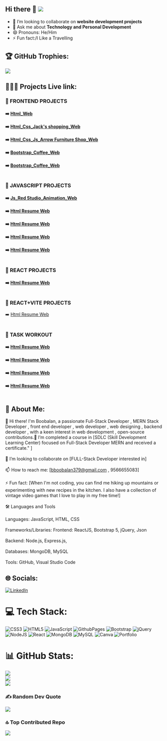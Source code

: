 ## Hi there 👋 [![](https://visitcount.itsvg.in/api?id=SBOOPALAN&icon=0&color=0)](https://visitcount.itsvg.in)

- 👯 I’m looking to collaborate on **website development projects**
- 💬 Ask me about **Technology and Personal Development**
- 😄 Pronouns: He/Him
- ⚡ Fun fact:/I Like a Travelling
## 🏆 GitHub Trophies:
![](https://github-profile-trophy.vercel.app/?username=SBOOPALAN&theme=monokai&no-frame=false&no-bg=false&margin-w=4)

<h2>👨🏼‍🎓 Projects Live link:</h2>

<h3>📘 FRONTEND PROJECTS</h3>

<h4>
➡️ <a href="https://sboopalan.github.io/HTML-RESUME/">Html_Web</a> <br><br>
➡️ <a href="https://sboopalan.github.io/HTML-RESUME/">Html_Css_Jack's shopping_Web</a><br><br>
➡️ <a href="https://sboopalan.github.io/HTML-RESUME/">Html_Css_Js_Arrow Furniture Shop_Web</a><br><br>
➡️ <a href="https://sboopalan.github.io/HTML-RESUME/">Bootstrap_Coffee_Web</a> <br><br>
➡️ <a href="https://sboopalan.github.io/HTML-RESUME/">Bootstrap_Coffee_Web</a> <br><br>
</h4>

<h3>📘 JAVASCRIPT PROJECTS</h3>

<h4>
➡️ <a href="https://sboopalan.github.io/HTML-RESUME/">Js_Red Studio_Animation_Web</a> <br><br>
➡️ <a href="https://sboopalan.github.io/HTML-RESUME/">Html Resume Web</a> <br><br>
➡️ <a href="https://sboopalan.github.io/HTML-RESUME/">Html Resume Web</a> <br><br>
➡️ <a href="https://sboopalan.github.io/HTML-RESUME/">Html Resume Web</a> <br><br>
➡️ <a href="https://sboopalan.github.io/HTML-RESUME/">Html Resume Web</a> <br><br>
</h4>

<h3>📘 REACT PROJECTS</h3>

<h4>
➡️ <a href="https://sboopalan.github.io/HTML-RESUME/">Html Resume Web</a> <br><br>
</h4>

<h3>📘 REACT+VITE PROJECTS</h3>
➡️ <a href="https://sboopalan.github.io/HTML-RESUME/">Html Resume Web</a> <br><br>

<h3>📘 TASK WORKOUT</h3>

<h4>
➡️ <a href="https://sboopalan.github.io/HTML-RESUME/">Html Resume Web</a> <br><br>
➡️ <a href="https://sboopalan.github.io/HTML-RESUME/">Html Resume Web</a> <br><br>
➡️ <a href="https://sboopalan.github.io/HTML-RESUME/">Html Resume Web</a> <br><br>
➡️ <a href="https://sboopalan.github.io/HTML-RESUME/">Html Resume Web</a> <br><br>  
</h4>

## 💫 About Me:

👋 Hi there! I'm Boobalan, a passionate  Full-Stack Developer , MERN Stack Developer , front end developer , web developer , web designing , backend developer , with a keen interest in web development , open-source contributions.🌱 I’m  completed a course in        [SDLC (Skill Development Learning Center) focused on  Full-Stack Developer MERN and received a certificate." ]<br><br>👯 I’m looking to collaborate on [FULL-Stack Developer interested in]<br><br>📫 How to reach me: [bboobalan379@gmail.com , 9566655083]<br><br>⚡ Fun fact: [When I'm not coding, you can find me hiking up mountains or experimenting with new recipes in the kitchen. I also have a collection of vintage video games that I love to play in my free time!]<br><br>🛠️ Languages and Tools<br><br>Languages: JavaScript, HTML, CSS<br><br>Frameworks/Libraries: Frontend: ReactJS, Bootstrap 5, jQuery, Json<br><br>Backend: Node.js, Express.js,<br><br>Databases: MongoDB, MySQL<br><br>Tools: GitHub, Visual Studio Code

## 🌐 Socials:

[![LinkedIn](https://img.shields.io/badge/LinkedIn-%230077B5.svg?logo=linkedin&logoColor=white)](https://linkedin.com/in/https://www.linkedin.com/in/boobalan-boobalan-4417872b5/) 

# 💻 Tech Stack:

![CSS3](https://img.shields.io/badge/css3-%231572B6.svg?style=for-the-badge&logo=css3&logoColor=white) ![HTML5](https://img.shields.io/badge/html5-%23E34F26.svg?style=for-the-badge&logo=html5&logoColor=white) ![JavaScript](https://img.shields.io/badge/javascript-%23323330.svg?style=for-the-badge&logo=javascript&logoColor=%23F7DF1E) ![GithubPages](https://img.shields.io/badge/github%20pages-121013?style=for-the-badge&logo=github&logoColor=white) ![Bootstrap](https://img.shields.io/badge/bootstrap-%238511FA.svg?style=for-the-badge&logo=bootstrap&logoColor=white) ![jQuery](https://img.shields.io/badge/jquery-%230769AD.svg?style=for-the-badge&logo=jquery&logoColor=white) ![NodeJS](https://img.shields.io/badge/node.js-6DA55F?style=for-the-badge&logo=node.js&logoColor=white) ![React](https://img.shields.io/badge/react-%2320232a.svg?style=for-the-badge&logo=react&logoColor=%2361DAFB) ![MongoDB](https://img.shields.io/badge/MongoDB-%234ea94b.svg?style=for-the-badge&logo=mongodb&logoColor=white) ![MySQL](https://img.shields.io/badge/mysql-4479A1.svg?style=for-the-badge&logo=mysql&logoColor=white) ![Canva](https://img.shields.io/badge/Canva-%2300C4CC.svg?style=for-the-badge&logo=Canva&logoColor=white) ![Portfolio](https://img.shields.io/badge/Portfolio-%23000000.svg?style=for-the-badge&logo=firefox&logoColor=#FF7139)

# 📊 GitHub Stats:

![](https://github-readme-stats.vercel.app/api?username=SBOOPALAN&theme=swift&hide_border=false&include_all_commits=true&count_private=false)<br/>
![](https://github-readme-streak-stats.herokuapp.com/?user=SBOOPALAN&theme=swift&hide_border=false)<br/>
![](https://github-readme-stats.vercel.app/api/top-langs/?username=SBOOPALAN&theme=swift&hide_border=false&include_all_commits=true&count_private=false&layout=compact)

### ✍️ Random Dev Quote
![](https://quotes-github-readme.vercel.app/api?type=horizontal&theme=radical)

### 🔝 Top Contributed Repo
![](https://github-contributor-stats.vercel.app/api?username=SBOOPALAN&limit=5&theme=dark&combine_all_yearly_contributions=true)

<!-- Proudly created with GPRM ( https://gprm.itsvg.in ) -->
